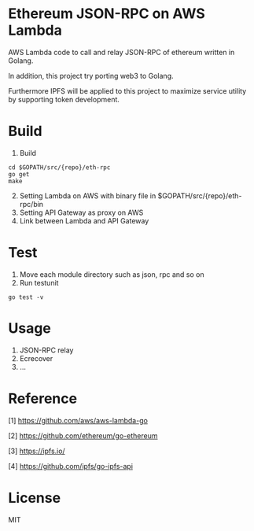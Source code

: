 # Ethereum JSON-RPC on AWS Lambda
AWS Lambda code to call and relay JSON-RPC of ethereum written in Golang.

In addition, this project try porting web3 to Golang.

Furthermore IPFS will be applied to this project to maximize service utility by supporting token development.

# Build
1. Build
```shell
cd $GOPATH/src/{repo}/eth-rpc
go get
make
```
2. Setting Lambda on AWS with binary file in $GOPATH/src/{repo}/eth-rpc/bin
3. Setting API Gateway as proxy on AWS
4. Link between Lambda and API Gateway

# Test
1. Move each module directory such as json, rpc and so on
2. Run testunit
```shell
go test -v
```

# Usage
1. JSON-RPC relay
2. Ecrecover
3. ...

# Reference
[1] https://github.com/aws/aws-lambda-go

[2] https://github.com/ethereum/go-ethereum

[3] https://ipfs.io/

[4] https://github.com/ipfs/go-ipfs-api

# License
MIT
